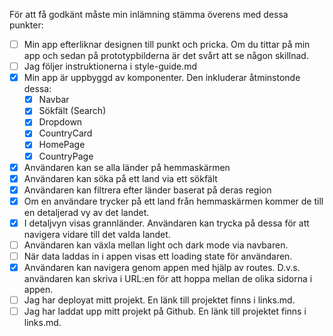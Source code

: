 För att få godkänt måste min inlämning stämma överens med dessa punkter:

- [ ] Min app efterliknar designen till punkt och pricka. Om du tittar på min app och sedan på prototypbilderna är det svårt att se någon skillnad.
- [ ] Jag följer instruktionerna i style-guide.md
- [x] Min app är uppbyggd av komponenter. Den inkluderar åtminstonde dessa:
  - [x] Navbar
  - [x] Sökfält (Search)
  - [x] Dropdown
  - [x] CountryCard
  - [x] HomePage
  - [x] CountryPage
- [x] Användaren kan se alla länder på hemmaskärmen
- [x] Användaren kan söka på ett land via ett sökfält
- [x] Användaren kan filtrera efter länder baserat på deras region
- [x] Om en användare trycker på ett land från hemmaskärmen kommer de till en detaljerad vy av det landet.
- [x] I detaljvyn visas grannländer. Användaren kan trycka på dessa för att navigera vidare till det valda landet.
- [ ] Användaren kan växla mellan light och dark mode via navbaren.
- [ ] När data laddas in i appen visas ett loading state för användaren.
- [x] Användaren kan navigera genom appen med hjälp av routes. D.v.s. användaren kan skriva i URL:en för att hoppa mellan de olika sidorna i appen.
- [ ] Jag har deployat mitt projekt. En länk till projektet finns i links.md.
- [ ] Jag har laddat upp mitt projekt på Github. En länk till projektet finns i links.md.
